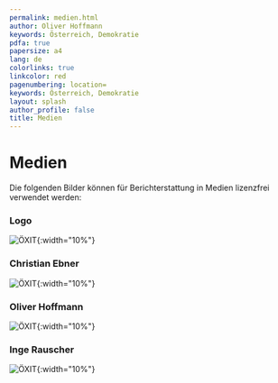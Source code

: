 ```yaml
---
permalink: medien.html
author: Oliver Hoffmann
keywords: Österreich, Demokratie
pdfa: true
papersize: a4
lang: de
colorlinks: true
linkcolor: red
pagenumbering: location=
keywords: Österreich, Demokratie
layout: splash
author_profile: false
title: Medien
---
```


# Medien

Die folgenden Bilder können für Berichterstattung in Medien lizenzfrei verwendet werden:

### Logo

![ÖXIT]({{site.url}}{{site.baseurl}}/assets/images/2024-02-15-ÖXIT-Logo-full-optimiert.svg){:width="10%"}

### Christian Ebner

![ÖXIT]({{site.url}}{{site.baseurl}}/assets/images/2024-02-03-Christian-Ebner.png){:width="10%"}

### Oliver Hoffmann

![ÖXIT]({{site.url}}{{site.baseurl}}/assets/images/2023-09-Oliver-HOFFMANN.png){:width="10%"}

### Inge Rauscher

![ÖXIT]({{site.url}}{{site.baseurl}}/assets/images/2024-02-Inge-RAUSCHER.png){:width="10%"}
